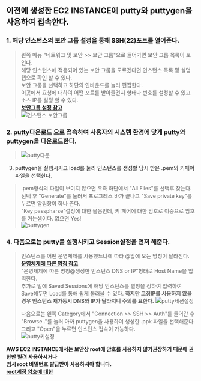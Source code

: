 ## 이전에 생성한 EC2 INSTANCE에 putty와 puttygen을 사용하여 접속한다.

### 1. 해당 인스턴스의 보안 그룹 설정을 통해 SSH(22)포트를 열어준다.   
> 왼쪽 메뉴 "네트워크 및 보안 >> 보안 그룹"으로 들어가면 보안 그룹 목록이 보인다.   
> 해당 인스턴스에 적용되어 있는 보안 그룹을 모르겠다면 인스턴스 목록 밑 설명탭으로 확인 할 수 있다.   
> 보안 그룹을 선택하고 하단의 인바운드를 눌러 편집한다.     
> 이곳에서 요청에 대하여 어떤 포트를 받아줄건지 형태나 번호를 설정할 수 있고 소스 IP를 설정 할 수 있다.      
> **[보안그룹 설정 참고](https://docs.aws.amazon.com/ko_kr/AWSEC2/latest/UserGuide/ec2-security-groups.html)**     
> ![인스턴스 보안그룹](https://user-images.githubusercontent.com/28284285/70761447-9de8d780-1d90-11ea-86e3-e9112b577521.PNG)      
> 

### 2. **[putty다운로드](https://www.putty.org/)** 으로 접속하여 사용자의 시스템 환경에 맞게 putty와 puttygen을 다운로드한다.     
> ![putty다운](https://user-images.githubusercontent.com/28284285/70760656-b0addd00-1d8d-11ea-9da7-4a36129d419b.PNG)    
> 

3. puttygen을 실행시키고 load를 눌러 인스턴스를 생성할 당시 받은 .pem의 키페어 파일을 선택한다.  
> .pem형식의 파일이 보이지 않으면 우측 하단에서 "All Files"를 선택후 찾는다.   
> 선택 후 "Generate"를 눌러서 프로그레스 바가 끝나고 "Save private key"를 누르면 알림창이 하나 뜬다.   
> "Key passpharse"설정에 대한 물음인데, 키 페어에 대한 암호로 이중으로 암호를 거는셈이다. 없으면 Yes!   
> ![puttygen](https://user-images.githubusercontent.com/28284285/70760657-b1467380-1d8d-11ea-8a86-ec189f3059d0.PNG)   
> 

### 4. 다음으로는 putty를 실행시키고 Session설정을 먼저 해준다.
> 인스턴스를 어떤 운영체제를 사용했느냐에 따라 @앞에 오는 명칭이 달라진다.      
> **[운영체제에 따른 명칭 참고](https://docs.aws.amazon.com/ko_kr/AWSEC2/latest/UserGuide/putty.html)**     
> "운영체제에 따른 명칭@생성한 인스턴스 DNS or IP"형태로 Host Name을 입력한다.   
> 추가로 밑에 Saved Sessions에 해당 인스턴스를 별칭을 정하여 입력하여 Save해두면 Load를 통해 쉽게 불러올 수 있다.
> **하지만 고정IP를 사용하지 않을경우 인스턴스 재가동시 DNS와 IP가 달라지니 주의를 요한다.**
> ![putty세션설정](https://user-images.githubusercontent.com/28284285/70760658-b1467380-1d8d-11ea-985b-89fe1b728b12.PNG)    
>   
> 다음으로는 왼쪽 Category에서  "Connection >> SSH >> Auth"를 들어간 후   
> "Browse.."를 눌러 아까 puttygen을 사용하여 생성한 .ppk 파일을 선택해준다.    
> 그리고 "Open"을 누르면 인스턴스 접속이 가능하다.      
> ![putty키설정](https://user-images.githubusercontent.com/28284285/70760660-b1467380-1d8d-11ea-9e61-6191da9d8b6d.PNG)    
>    


**AWS EC2 INSTANCE에서는 보안상 root에 암호를 사용하지 않기권장하기 때문에 권한만 빌려 사용하시거나     
임시 root 비밀번호 발급받아 사용하셔야 합니다.    
[root계정 암호에 대한 ](https://aws.amazon.com/ko/premiumsupport/knowledge-center/set-change-root-linux/)**   
